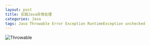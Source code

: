 ```yaml
---
layout: post
title: 实践Java异常处理
categories: Java
tags: Java Throwable Error Exception RuntimeException unchecked
---
```


![Throwable](http://www.plantuml.com/plantuml/proxy?cache=no&src=https://raw.github.com/Wang-Ray/Wang-Ray.github.io/master/assets/plantuml/Throwable.md) 
